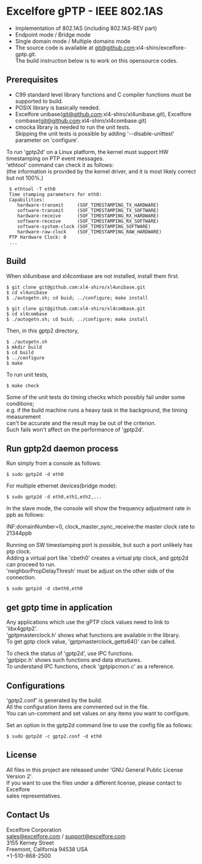 # Excelfore gPTP - IEEE 802.1AS
+ Implementation of 802.1AS (including 802.1AS-REV part)
+ Endpoint mode / Bridge mode
+ Single domain mode / Multiple domains mode
+ The source code is available at git@github.com:xl4-shiro/excelfore-gptp.git.<br/>
  The build instruction below is to work on this opensource codes.

## Prerequisites
+ C99 standard level library functions and C compiler functions must be supported to
build.
+ POSIX library is basically needed.
+ Excelfore unibase(git@github.com:xl4-shiro/xl4unibase.git), Excelfore combase(git@github.com:xl4-shiro/xl4combase.git)
+ cmocka library is needed to run the unit tests.<br/>
  Skipping the unit tests is possible by adding '--disable-unittest' parameter on 'configure'.

To run 'gptp2d' on a Linux platform, the kernel must support HW timestamping on PTP
event messages.<br/>
'ethtool' command can check it as follows:<br/>
(the information is provided by the kernel driver, and it is most likely correct but not 100%.)

     $ ethtool -T eth0
     Time stamping parameters for eth0:
     Capabilities:
     	hardware-transmit     (SOF_TIMESTAMPING_TX_HARDWARE)
     	software-transmit     (SOF_TIMESTAMPING_TX_SOFTWARE)
     	hardware-receive      (SOF_TIMESTAMPING_RX_HARDWARE)
     	software-receive      (SOF_TIMESTAMPING_RX_SOFTWARE)
     	software-system-clock (SOF_TIMESTAMPING_SOFTWARE)
     	hardware-raw-clock    (SOF_TIMESTAMPING_RAW_HARDWARE)
     PTP Hardware Clock: 0
     ...

## Build
When xl4unibase and xl4combase are not installed, install them first.

	$ git clone git@github.com:xl4-shiro/xl4unibase.git
	$ cd xl4unibase
	$ ./autogetn.sh; cd buid; ../configure; make install

	$ git clone git@github.com:xl4-shiro/xl4combase.git
	$ cd xl4combase
	$ ./autogetn.sh; cd buid; ../configure; make install

Then, in this gptp2 directory,

    $ ./autogetn.sh
    $ mkdir build
    $ cd build
    $ ../configure
    $ make

To run unit tests,

    $ make check

Some of the unit tests do timing checks which possibly fail under some conditions;<br/>
e.g. if the build machine runs a heavy task in the background, the timing measurement<br/>
can't be accurate and the result may be out of the criterion.<br/>
Such fails won't affect on the performance of 'gptp2d'.

## Run gptp2d daemon process
Run simply from a console as follows:

    $ sudo gptp2d -d eth0

For multiple ethernet devices(bridge mode):

    $ sudo gptp2d -d eth0,eth1,eth2,...

In the slave mode, the console will show the frequency adjustment rate in ppb as follows:

   INF:domainNumber=0, clock_master_sync_receive:the master clock rate to 21344ppb

Running on SW timestamping port is possible, but such a port unlikely has ptp clock.<br/>
Adding a virtual port like 'cbeth0' creates a virtual ptp clock, and gptp2d can proceed to run.<br/>
'neighborPropDelayThresh' must be adjust on the other side of the connection.

    $ sudo gptp2d -d cbeth0,eth0


## get gptp time in application
Any applications which use the gPTP clock values need to link to 'libx4gptp2'.<br/>
'gptpmasterclock.h' shows what functions are available in the library.<br/>
To get gptp clock value, 'gptpmasterclock_getts64()' can be called.<br/>

To check the status of 'gptp2d', use IPC functions.<br/>
'gptpipc.h' shows such functions and data structures.<br/>
To understand IPC functions, check 'gptpipcmon.c' as a reference.<br/>

## Configurations
'gptp2.conf' is generated by the build.<br/>
All the configuration items are commented out in the file.<br/>
You can un-comment and set values on any items you want to configure.<br/>

Set an option in the gptp2d command line to use the config file as follows:

    $ sudo gptp2d -c gptp2.conf -d eth0

## License
All files in this project are released under 'GNU General Public License Version 2'.<br/>
If you want to use the files under a different license, please contact to Excelfore<br/>
sales representatives.

## Contact Us
Excelfore Corporation<br/>
sales@excelfore.com / support@excelfore.com<br/>
3155 Kerney Street<br/>
Freemont, California 94538 USA<br/>
+1-510-868-2500<br/>
